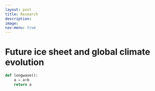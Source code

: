 ```yaml
---
layout: post
title: Research
description:
image:
nav-menu: true
---
```


# Future ice sheet and global climate evolution

```python
def longwave():
	a = a+b
	return a
```
